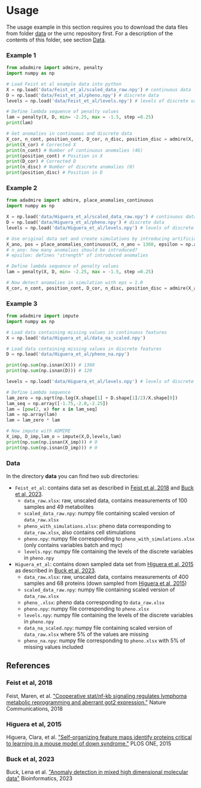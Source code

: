 # Usage

The usage example in this section requires you to download the data files from folder [data](https://github.com/spang-lab/adadmire/tree/main/data) or the urnc repository first. For a description of the contents of this folder, see section [Data](#data).

### Example 1

```python
from adadmire import admire, penalty
import numpy as np

# Load Feist et al example data into python
X = np.load('data/Feist_et_al/scaled_data_raw.npy') # continuous data
D = np.load('data/Feist_et_al/pheno.npy') # discrete data
levels = np.load('data/Feist_et_al/levels.npy') # levels of discrete variables

# Define lambda sequence of penalty values
lam = penalty(X, D, min= -2.25, max = -1.5, step =0.25)
print(lam)

# Get anomalies in continuous and discrete data
X_cor, n_cont, position_cont, D_cor, n_disc, position_disc = admire(X, D, levels, lam)
print(X_cor) # Corrected X
print(n_cont) # Number of continuous anomalies (46)
print(position_cont) # Position in X
print(D_cor) # Corrected D
print(n_disc) # Number of discrete anomalies (0)
print(position_disc) # Position in D
```

### Example 2

```python
from adadmire import admire, place_anomalies_continuous
import numpy as np

X = np.load('data/Higuera_et_al/scaled_data_raw.npy') # continuous data
D = np.load('data/Higuera_et_al/pheno.npy') # discrete data
levels = np.load('data/Higuera_et_al/levels.npy') # levels of discrete variables

# Use original data set and create simulations by introducing artificial anomalies with various strengths
X_ano, pos = place_anomalies_continuous(X, n_ano = 1360, epsilon = np.array([0.6, 0.8, 1.0, 1.2, 1.4]))
# n_ano: how many anomalies should be introduced?
# epsilon: defines "strength" of introduced anomalies

# Define lambda sequence of penalty values
lam = penalty(X, D, min= -2.25, max = -1.5, step =0.25)

# Now detect anomalies in simulation with eps = 1.0
X_cor, n_cont, position_cont, D_cor, n_disc, position_disc = admire(X_ano[2],D,levels, lam)
```

### Example 3

```python
from adadmire import impute
import numpy as np

# Load data containing missing values in continuous features
X = np.load('data/Higuera_et_al/data_na_scaled.npy')

# Load data containing missing values in discrete features
D = np.load('data/Higuera_et_al/pheno_na.npy')

print(np.sum(np.isnan(X))) # 1360
print(np.sum(np.isnan(D))) # 120

levels = np.load('data/Higuera_et_al/levels.npy') # levels of discrete variables

# Define Lambda sequence
lam_zero = np.sqrt(np.log(X.shape[1] + D.shape[1]/2)/X.shape[0])
lam_seq = np.array([-1.75,-2.0,-2.25])
lam = [pow(2, x) for x in lam_seq]
lam = np.array(lam)
lam = lam_zero * lam

# Now impute with ADMIRE
X_imp, D_imp,lam_o = impute(X,D,levels,lam)
print(np.sum(np.isnan(X_imp))) # 0
print(np.sum(np.isnan(D_imp))) # 0
```

### Data

In the directory **data** you can find two sub directories:
* `Feist_et_al`: contains data set as described in [Feist et al, 2018](#feist-et-al-2018) and [Buck et al, 2023](#buck-et-al-2023).
    * `data_raw.xlsx`: raw, unscaled data, contains measurements of 100 samples and 49 metabolites
    *  `scaled_data_raw.npy`: numpy file containing scaled version of `data_raw.xlsx`
    *  `pheno_with_simulations.xlsx`: pheno data corresponding to `data_raw.xlsx`, also contains cell stimulations
    *  `pheno.npy`: numpy file corresponding to `pheno_with_simulations.xlsx` (only contains variables batch and myc)
    *  `levels.npy`: numpy file containing the levels of the discrete variables in `pheno.npy`
* `Higuera_et_al`: contains down sampled data set from [Higuera et al, 2015](#higuera-et-al-2015) as described in [Buck et al, 2023](#buck-et-al-2023).
    * `data_raw.xlsx`: raw, unscaled data, contains measurements of 400 samples and 68 proteins (down sampled from [Higuera et al, 2015](#higuera-et-al-2015))
    *  `scaled_data_raw.npy`: numpy file containing scaled version of `data_raw.xlsx`
    *  `pheno_.xlsx`: pheno data corresponding to `data_raw.xlsx`
    *  `pheno.npy`: numpy file corresponding to `pheno.xlsx`
    *  `levels.npy`: numpy file containing the levels of the discrete variables in `pheno.npy`
    *  `data_na_scaled.npy`: numpy file containing scaled version of `data_raw.xlsx` where 5% of the values are missing
    *  `pheno_na.npy`: numpy file corresponding to `pheno.xlsx` with 5% of missing values included

## References

### Feist et al, 2018

Feist, Maren, et al. ["Cooperative stat/nf-kb signaling regulates lymphoma metabolic reprogramming and aberrant got2 expression."](https://doi.org/10.1038/s41467-018-03803-x) Nature Communications, 2018

### Higuera et al, 2015

Higuera, Clara, et al. ["Self-organizing feature maps identify proteins critical to learning in a mouse model of down syndrome."](https://doi.org/10.1371/journal.pone.0129126) PLOS ONE, 2015

### Buck et al, 2023

Buck, Lena et al. ["Anomaly detection in mixed high dimensional molecular data"](https://doi.org/10.1093/bioinformatics/btad501) Bioinformatics, 2023
